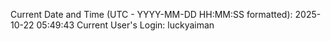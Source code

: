 Current Date and Time (UTC - YYYY-MM-DD HH:MM:SS formatted): 2025-10-22 05:49:43
Current User's Login: luckyaiman
